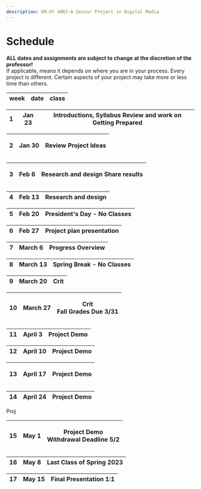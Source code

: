 ```yaml
---
description: DM-UY 4003-A Senior Project in Digital Media
---
```


# Schedule

**ALL dates and assignments are subject to change at the discretion of the professor!** \
If applicable, means it depends on where you are in your process. Every project is different. Certain aspects of your project may take more or less time than others.

| week | date | class |
| ---- | ---- | ----- |

| 1 | Jan 23 | Introductions, Syllabus Review and work on Getting Prepared |
| - | ------ | ----------------------------------------------------------- |

| 2 | <p>Jan 30</p><p></p> | Review Project Ideas |
| - | -------------------- | -------------------- |

| 3 | <p>Feb 6</p><p></p> | Research and design Share results |
| - | ------------------- | --------------------------------- |

| 4 | Feb 13 | Research and design |
| - | ------ | ------------------- |

| 5 | Feb 20 | **President's Day - No Classes** |
| - | ------ | -------------------------------- |

| 6 | Feb 27 | Project plan presentation |
| - | ------ | ------------------------- |

| 7 | March 6 | Progress Overview |
| - | ------- | ----------------- |

| 8 | March 13 | **Spring Break - No Classes** |
| - | -------- | ----------------------------- |

| 9 | March 20 | Crit |
| - | -------- | ---- |



| 10 | March 27 | <p>Crit<br>Fall Grades Due 3/31</p> |
| -- | -------- | ----------------------------------- |

| 11 | April 3 | Project Demo  |
| -- | ------- | ------------- |

| 12 | April 10 | Project Demo  |
| -- | -------- | ------------- |

| 13 | <p>April 17</p><p></p> | Project Demo |
| -- | ---------------------- | ------------ |

| 14 | April 24 | Project Demo |
| -- | -------- | ------------ |

Proj

| 15 | May 1 | <p>Project Demo<br>Withdrawal Deadline 5/2</p> |
| -- | ----- | ---------------------------------------------- |

| 16 | May 8 | **Last Class of Spring 2023** |
| -- | ----- | ----------------------------- |

| 17 | May 15 | **Final Presentation 1:1** |
| -- | ------ | -------------------------- |
